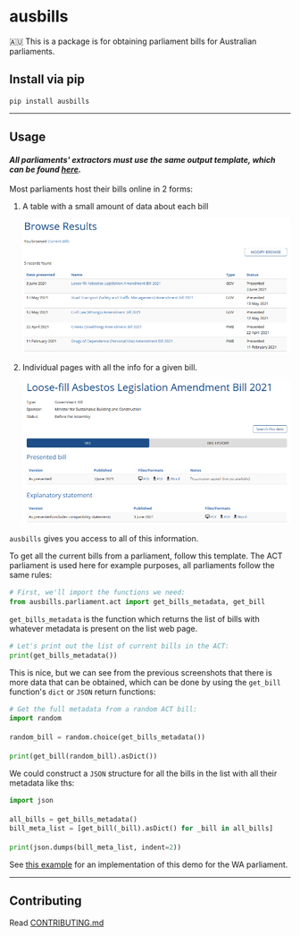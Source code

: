 # ausbills

🇦🇺 This is a package is for obtaining parliament bills for Australian parliaments.

## Install via pip

```
pip install ausbills
```

---

## Usage

#### _All parliaments' extractors must use the same output template, which can be found [here](ausbills/models.py)._

Most parliaments host their bills online in 2 forms:

1. A table with a small amount of data about each bill

   ![ACT bill list](.github/img/ACT_bill_list.PNG)

2. Individual pages with all the info for a given bill.

   ![ACT bill](.github/img/ACT_bill.PNG)

`ausbills` gives you access to all of this information.

To get all the current bills from a parliament, follow this template. The ACT parliament is used here for example purposes, all parliaments follow the same rules:

```py
# First, we'll import the functions we need:
from ausbills.parliament.act import get_bills_metadata, get_bill
```

`get_bills_metadata` is the function which returns the list of bills with whatever metadata is present on the list web page.

```py
# Let's print out the list of current bills in the ACT:
print(get_bills_metadata())
```

This is nice, but we can see from the previous screenshots that there is more data that can be obtained, which can be done by using the `get_bill` function's `dict` or `JSON` return functions:

```py
# Get the full metadata from a random ACT bill:
import random

random_bill = random.choice(get_bills_metadata())

print(get_bill(random_bill).asDict())

```

We could construct a `JSON` structure for all the bills in the list with all their metadata like ths:

```py
import json

all_bills = get_bills_metadata()
bill_meta_list = [get_bill(_bill).asDict() for _bill in all_bills]

print(json.dumps(bill_meta_list, indent=2))
```

See [this example](examples/download_all_wa_bills.py) for an implementation of this demo for the WA parliament.

---

## Contributing

Read [CONTRIBUTING.md](CONTRIBUTING.md)
